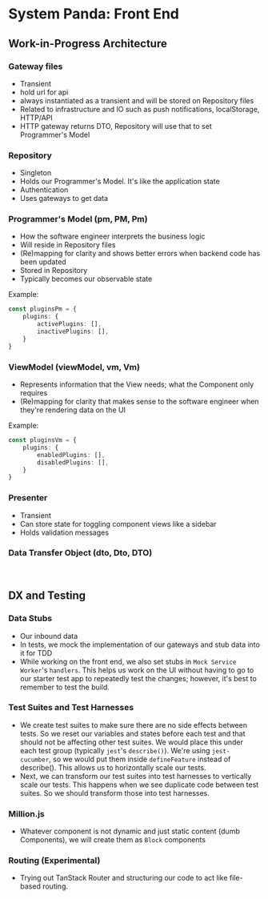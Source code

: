 # System Panda: Front End

## Work-in-Progress Architecture

### Gateway files
- Transient
- hold url for api
- always instantiated as a transient and will be stored on Repository files
- Related to infrastructure and IO such as push notifications, localStorage, HTTP/API
- HTTP gateway returns DTO, Repository will use that to set Programmer's Model

### Repository
- Singleton
- Holds our Programmer's Model. It's like the application state
- Authentication
- Uses gateways to get data

### Programmer's Model (pm, PM, Pm)
- How the software engineer interprets the business logic
- Will reside in Repository files
- (Re)mapping for clarity and shows better errors when backend code has been updated
- Stored in Repository
- Typically becomes our observable state

Example:
```ts
const pluginsPm = {
    plugins: {
        activePlugins: [],
        inactivePlugins: [],
    }
}
```

### ViewModel (viewModel, vm, Vm)
- Represents information that the View needs; what the Component only requires
- (Re)mapping for clarity that makes sense to the software engineer when they're rendering data on the UI

Example:
```ts
const pluginsVm = {
    plugins: {
        enabledPlugins: [],
        disabledPlugins: [],
    }
}
```

### Presenter
- Transient
- Can store state for toggling component views like a sidebar
- Holds validation messages

### Data Transfer Object (dto, Dto, DTO)

<br> 

## DX and Testing

### Data Stubs
- Our inbound data
- In tests, we mock the implementation of our gateways and stub data into it for TDD
- While working on the front end, we also set stubs in `Mock Service Worker`'s `handlers`. This helps us work on the UI without having to go to our starter test app to repeatedly test the changes; however, it's best to remember to test the build.

### Test Suites and Test Harnesses
- We create test suites to make sure there are no side effects between tests. So we reset our variables and states before each test and that should not be affecting other test suites. We would place this under each test group (typically `jest`'s `describe()`). We're using `jest-cucumber`, so we would put them inside `defineFeature` instead of describe(). This allows us to horizontally scale our tests.
- Next, we can transform our test suites into test harnesses to vertically scale our tests. This happens when we see duplicate code between test suites. So we should transform those into test harnesses.

### Million.js
- Whatever component is not dynamic and just static content (dumb Components), we will create them as `Block` components

### Routing (Experimental)
- Trying out TanStack Router and structuring our code to act like file-based routing.